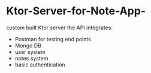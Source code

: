 # Ktor-Server-for-Note-App-
custom built Ktor server
the API integrates:
* Postman for testing end points
* Mongo DB
* user system
* notes system
* basic authentication
